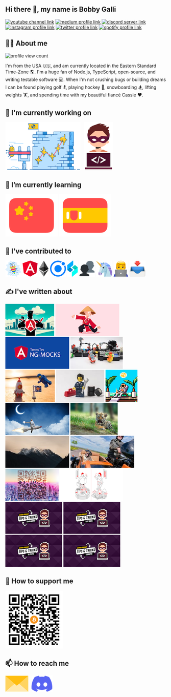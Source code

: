 ## Hi there 👋, my name is Bobby Galli

[![youtube channel link](https://img.shields.io/badge/YouTube-FF0000?style=for-the-badge&logo=youtube&logoColor=white)](https://youtube.com/c/bobbyg603)
[![medium profile link](https://img.shields.io/badge/Medium-12100E?style=for-the-badge&logo=medium&logoColor=white)](https://medium.com/@bobbyg603)
[![discord server link](https://img.shields.io/badge/Discord-7289DA?style=for-the-badge&logo=discord&logoColor=white)](https://discord.gg/UxNXrBukjZ)
[![instagram profile link](https://img.shields.io/badge/Instagram-E4405F?style=for-the-badge&logo=instagram&logoColor=white)](https://instagram.com/bobbyg603)
[![twitter profile link](https://img.shields.io/badge/Twitter-1DA1F2?style=for-the-badge&logo=twitter&logoColor=white)](https://twitter.com/bobbyg603)
[![spotify profile link](https://img.shields.io/badge/Spotify-1ED760?&style=for-the-badge&logo=spotify&logoColor=white)](https://open.spotify.com/user/1268047170?si=70bd315ee3ba4c40)

## 🙋‍♂️ About me

![profile view count](https://komarev.com/ghpvc/?username=bobbyg603)

I'm from the USA 🇺🇸, and am currently located in the Eastern Standard Time-Zone 🌎. I'm a huge fan of Node.js, TypeScript, open-source, and writing testable software 💻. When I'm not crushing bugs or building dreams I can be found playing golf 🏌️, playing hockey 🏒, snowboarding 🏂, lifting weights 🏋️, and spending time with my beautiful fiancé Cassie ❤️.

## 🔭 I'm currently working on

[<img src="assets/bugsplat-slingshot-small.png" alt="bugsplat slingshot" height="150px">](https://github.com/BugSplat-Git)
[<img style="margin-left: 6.5px" src="assets/wdh-logo.png" alt="bugsplat slingshot" height="150px">](https://github.com/workingdevshero)

## 🌱 I’m currently learning

[![chinese flag](assets/chinese-flag-round.svg)](https://www.duolingo.com/profile/bobbyg603)
[![spanish flag](assets/spanish-flag-round.svg)](https://www.duolingo.com/profile/bobbyg603)

## 🔨 I've contributed to

[<img src="assets/bugsplat.png" height="50px">](https://github.com/BugSplat-Git)
[<img src="assets/angular.png" height="50px">](https://github.com/angular/angular/pull/43621)
[<img src="assets/ethereum.png" height="50px">](https://github.com/ethereum/ethereum-org-website/pull/8510)
[<img src="assets/ionic.png" height="50px">](https://github.com/ionic-team/ionic-docs/pull/2855)
[<img src="assets/swimlane.png" height="50px">](https://github.com/swimlane/ngx-charts/pulls?q=author%3Abobbyg603+)
[<img src="assets/ng-mocks.png" height="50px">](https://github.com/help-me-mom/ng-mocks/pulls?q=author%3Abobbyg603+)
[<img src="assets/sindre.png" height="50px">](https://github.com/sindresorhus/is-video/pulls?q=author%3Abobbyg603+)
[<img src="assets/hanzla.png" height="50px">](https://github.com/1hanzla100/developer-portfolio/pulls?q=author%3Abobbyg603)
[<img src="assets/georgipeltekov.png" height="50px">](https://github.com/georgipeltekov/ngx-file-drop/pulls?q=author%3Abobbyg603)


## ✍️ I've written about

[<img src="assets/super-forms.png" height="100px">](https://medium.com/itnext/angular-super-forms-password-confirmation-bd95906f220f)
[<img src="assets/form-control.png" height="100px">](https://medium.com/javascript-in-plain-english/how-to-build-a-custom-angular-formcontrol-12c92620790)
[<img src="assets/testing-tips.png" height="100px">](https://medium.com/itnext/angular-testing-tips-ng-mocks-7d9300443a9c)
[<img src="assets/ci-cd.jpg" height="100px">](https://medium.com/better-programming/ci-cd-for-angular-developers-be9a1485d22b)
[<img src="assets/lit-elements.jpg" height="100px">](https://medium.com/better-programming/how-to-build-a-web-component-with-lit-elements-d88684a46e56)
[<img src="assets/net-tools.jpg" height="100px">](https://medium.com/gitconnected/crash-course-in-net-tools-b2d84fd5074e)
[<img src="assets/nft.png" height="100px">](https://medium.com/gitconnected/nft-development-speedrun-8c64cdf77f6b)
[<img src="assets/file-uploads.png" height="100px">](https://medium.com/better-programming/file-uploads-with-angular-and-rxjs-34262b3450ae)
[<img src="assets/rxjs-in-the-wild.jpg" height="100px">](https://medium.com/javascript-in-plain-english/rxjs-in-the-wild-how-to-create-pop-up-alerts-69134162c8b2)
[<img src="assets/wdh.jpg" height="100px">](https://medium.com/workingdevshero/working-devs-hero-ad8697fe0ad8)
[<img src="assets/sidecar.jpg" height="100px">](https://medium.com/workingdevshero/productivity-power-ups-sidecar-c8c9237f4188)
[<img src="assets/qr-codes.png" height="100px">](https://medium.com/workingdevshero/adventures-in-ai-qr-codes-198d4f9b49b0)
[<img src="assets/ketone-iq.png" height="100px">](https://medium.com/workingdevshero/productivity-power-ups-ketone-iq-ec89b76ebb33)
[<img src="assets/wdh-sync-async.png" height="100px">](https://medium.com/workingdevshero/copilot-tips-sync-async-9ebbfcc393dc)
[<img src="assets/wdh-imports.png" height="100px">](https://medium.com/workingdevshero/copilot-tips-imports-fe288b1e6005)
[<img src="assets/wdh-ts-types.png" height="100px">](https://medium.com/workingdevshero/copilot-tips-typescript-types-3f04d7b899b4)
[<img src="assets/wdh-tsconfig.png" height="100px">](https://medium.com/workingdevshero/copilot-tips-tsconfig-6d24e1fba9c4)


## 💸 How to support me


[<img src="assets/bitcoin.png" alt="bitcoin address" width="180px">](https://www.blockchain.com/btc/address/bc1qpastlmflxq2tqc02pqr725cs7gwre2m46uxchg)

## 📫 How to reach me

[<img src="assets/envelope.png" height="50px">](mailto:bobbyg603@pm.me)
[<img style="margin-left: 6.5px" src="assets/discord.png" height="50px">](https://discord.gg/UxNXrBukjZ)
